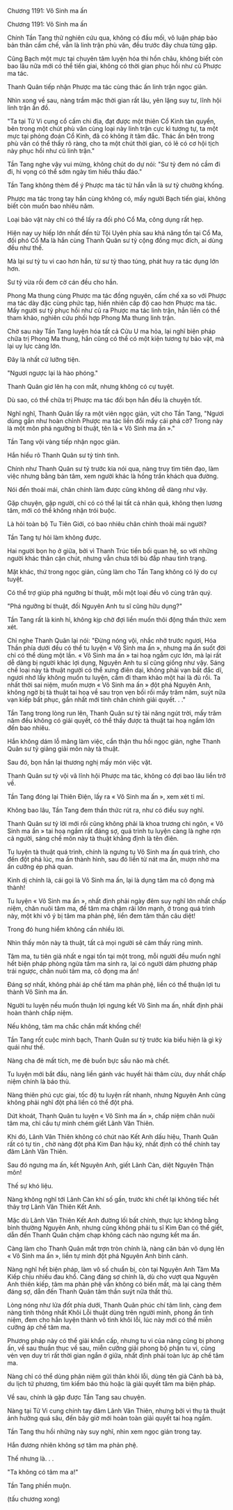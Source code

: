 




Chương 1191: Vô Sinh ma ấn


Chương 1191: Vô Sinh ma ấn

Chính Tần Tang thử nghiên cứu qua, không có đầu mối, vô luận pháp bảo bản thân cấm chế, vẫn là linh trận phù văn, đều trước đây chưa từng gặp.

Cũng Bạch một mực tại chuyên tâm luyện hóa thi hồn châu, không biết còn bao lâu nữa mới có thể tiến giai, không có thời gian phục hồi như cũ Phược ma tác.

Thanh Quân tiếp nhận Phược ma tác cùng thác ấn linh trận ngọc giản.

Nhìn xong về sau, nàng trầm mặc thời gian rất lâu, yên lặng suy tư, lĩnh hội linh trận ấn đồ.

"Ta tại Tử Vi cung cổ cấm chi địa, đạt được một thiên Cổ Kinh tàn quyển, bên trong một chút phù văn cùng loại này linh trận cực kì tương tự, ta một mực tại phỏng đoán Cổ Kinh, đã có không ít tâm đắc. Thác ấn bên trong phù văn có thể thấy rõ ràng, cho ta một chút thời gian, có lẽ có cơ hội tịch này phục hồi như cũ linh trận."

Tần Tang nghe vậy vui mừng, không chút do dự nói: "Sư tỷ đem nó cầm đi đi, hi vọng có thể sớm ngày tìm hiểu thấu đáo."

Tần Tang không thèm để ý Phược ma tác từ hắn vẫn là sư tỷ chưởng khống.

Phược ma tác trong tay hắn cùng không có, mấy người Bạch tiến giai, không biết còn muốn bao nhiêu năm.

Loại bảo vật này chỉ có thể lấy ra đối phó Cổ Ma, công dụng rất hẹp.

Hiện nay uy hiếp lớn nhất đến từ Tội Uyên phía sau khả năng tồn tại Cổ Ma, đối phó Cổ Ma là hắn cùng Thanh Quân sư tỷ cộng đồng mục đích, ai dùng đều như thế.

Mà lại sư tỷ tu vi cao hơn hắn, từ sư tỷ thao túng, phát huy ra tác dụng lớn hơn.

Sư tỷ vừa rồi đem cờ cán đều cho hắn.

Phong Ma thung cùng Phược ma tác đồng nguyên, cấm chế xa so với Phược ma tác dày đặc cùng phức tạp, hiển nhiên cấp độ cao hơn Phược ma tác. Mấy người sư tỷ phục hồi như cũ ra Phược ma tác linh trận, hắn liền có thể tham khảo, nghiên cứu phối hợp Phong Ma thung linh trận.

Chờ sau này Tần Tang luyện hóa tất cả Cửu U ma hỏa, lại nghĩ biện pháp chữa trị Phong Ma thung, hắn cũng có thể có một kiện tương tự bảo vật, mà lại uy lực càng lớn.

Đây là nhất cử lưỡng tiện.

"Ngươi ngược lại là hào phóng."

Thanh Quân giơ lên hạ con mắt, nhưng không có cự tuyệt.

Dù sao, có thể chữa trị Phược ma tác đối bọn hắn đều là chuyện tốt.

Nghĩ nghĩ, Thanh Quân lấy ra một viên ngọc giản, vứt cho Tần Tang, "Ngươi dùng gần như hoàn chỉnh Phược ma tác liền đổi mấy cái phá cờ? Trong này là một môn phá ngưỡng bí thuật, tên là « Vô Sinh ma ấn »."

Tần Tang vội vàng tiếp nhận ngọc giản.

Hắn hiểu rõ Thanh Quân sư tỷ tính tình.

Chính như Thanh Quân sư tỷ trước kia nói qua, nàng truy tìm tiên đạo, làm việc nhưng bằng bản tâm, xem người khác là hồng trần khách qua đường.

Nói đến thoải mái, chân chính làm được cũng không dễ dàng như vậy.

Gặp chuyện, gặp người, chỉ có có thể lại tất cả nhân quả, không thẹn lương tâm, mới có thể không nhận trói buộc.

Là hỏi toàn bộ Tu Tiên Giới, có bao nhiêu chân chính thoải mái người?

Tần Tang tự hỏi làm không được.

Hai người bọn họ ở giữa, bởi vì Thanh Trúc tiền bối quan hệ, so với những người khác thân cận chút, nhưng vẫn chưa tới bù đắp nhau tình trạng.

Mặt khác, thứ trong ngọc giản, cũng làm cho Tần Tang không có lý do cự tuyệt.

Có thể trợ giúp phá ngưỡng bí thuật, mỗi một loại đều vô cùng trân quý.

"Phá ngưỡng bí thuật, đối Nguyên Anh tu sĩ cũng hữu dụng?"

Tần Tang rất là kinh hỉ, không kịp chờ đợi liền muốn thôi động thần thức xem xét.

Chỉ nghe Thanh Quân lại nói: "Đừng nóng vội, nhắc nhở trước ngươi, Hóa Thần phía dưới đều có thể tu luyện « Vô Sinh ma ấn », nhưng ma ấn suốt đời chỉ có thể dùng một lần. « Vô Sinh ma ấn » tai hoạ ngầm cực lớn, mà lại rất dễ dàng bị người khác lợi dụng, Nguyên Anh tu sĩ cũng giống như vậy. Sáng chế loại này tà thuật người có thể xưng điên dại, không phải vạn bất đắc dĩ, ngươi nhớ lấy không muốn tu luyện, cầm đi tham khảo một hai là đủ rồi. Ta nhất thời sai niệm, muốn mượn « Vô Sinh ma ấn » đột phá Nguyên Anh, không ngờ bị tà thuật tai hoạ về sau trọn vẹn bối rối mấy trăm năm, suýt nữa vạn kiếp bất phục, gần nhất mới tính chân chính giải quyết. . ."

Tần Tang trong lòng run lên, Thanh Quân sư tỷ tài năng ngút trời, mấy trăm năm đều không có giải quyết, có thể thấy được tà thuật tai hoạ ngầm lớn đến bao nhiêu.

Hắn không dám lỗ mãng làm việc, cẩn thận thu hồi ngọc giản, nghe Thanh Quân sư tỷ giảng giải môn này tà thuật.

Sau đó, bọn hắn lại thương nghị mấy món việc vặt.

Thanh Quân sư tỷ vội vã lĩnh hội Phược ma tác, không có đợi bao lâu liền trở về.

Tần Tang đóng lại Thiên Điện, lấy ra « Vô Sinh ma ấn », xem xét tỉ mỉ.

Không bao lâu, Tần Tang đem thần thức rút ra, như có điều suy nghĩ.

Thanh Quân sư tỷ lời mới rồi cũng không phải là khoa trương chi ngôn, « Vô Sinh ma ấn » tai hoạ ngầm rất đáng sợ, quá trình tu luyện càng là nghe rợn cả người, sáng chế môn này tà thuật khẳng định là tên điên.

Tu luyện tà thuật quá trình, chính là ngưng tụ Vô Sinh ma ấn quá trình, cho đến đột phá lúc, ma ấn thành hình, sau đó liền từ nát ma ấn, mượn nhờ ma ấn cưỡng ép phá quan.

Kinh dị chính là, cái gọi là Vô Sinh ma ấn, lại là dụng tâm ma cô đọng mà thành!

Tu luyện « Vô Sinh ma ấn », nhất định phải ngày đêm suy nghĩ lớn nhất chấp niệm, chăn nuôi tâm ma, để tâm ma chậm rãi lớn mạnh, ở trong quá trình này, một khi vô ý bị tâm ma phản phệ, liền đem tâm thần câu diệt!

Trong đó hung hiểm không cần nhiều lời.

Nhìn thấy môn này tà thuật, tất cả mọi người sẽ cảm thấy rùng mình.

Tâm ma, tu tiên giả nhất e ngại tồn tại một trong, mỗi người đều muốn nghĩ hết biện pháp phòng ngừa tâm ma sinh ra, lại có người dám phương pháp trái ngược, chăn nuôi tâm ma, cô đọng ma ấn!

Đáng sợ nhất, không phải áp chế tâm ma phản phệ, liền có thể thuận lợi tu thành Vô Sinh ma ấn.

Người tu luyện nếu muốn thuận lợi ngưng kết Vô Sinh ma ấn, nhất định phải hoàn thành chấp niệm.

Nếu không, tâm ma chắc chắn mất khống chế!

Tần Tang rốt cuộc minh bạch, Thanh Quân sư tỷ trước kia biểu hiện là gì kỳ quái như thế.

Nàng cha đẻ mất tích, mẹ đẻ buồn bực sầu não mà chết.

Tu luyện mới bắt đầu, nàng liền gánh vác huyết hải thâm cừu, duy nhất chấp niệm chính là báo thù.

Nàng thiên phú cực giai, tốc độ tu luyện rất nhanh, nhưng Nguyên Anh cũng không phải nghĩ đột phá liền có thể đột phá.

Dứt khoát, Thanh Quân tu luyện « Vô Sinh ma ấn », chấp niệm chăn nuôi tâm ma, chỉ cầu tự mình chém giết Lãnh Vân Thiên.

Khi đó, Lãnh Vân Thiên không có chút nào Kết Anh dấu hiệu, Thanh Quân rất có tự tin , chờ nàng đột phá Kim Đan hậu kỳ, nhất định có thể chính tay đâm Lãnh Vân Thiên.

Sau đó ngưng ma ấn, kết Nguyên Anh, giết Lãnh Càn, diệt Nguyên Thận môn!

Thế sự khó liệu.

Nàng không nghĩ tới Lãnh Càn khí số gần, trước khi chết lại không tiếc hết thảy trợ Lãnh Vân Thiên Kết Anh.

Mặc dù Lãnh Vân Thiên Kết Anh đường lối bất chính, thực lực không bằng bình thường Nguyên Anh, nhưng cũng không phải tu sĩ Kim Đan có thể giết, dẫn đến Thanh Quân chậm chạp không cách nào ngưng kết ma ấn.

Càng làm cho Thanh Quân mắt trợn tròn chính là, nàng căn bản vô dụng lên « Vô Sinh ma ấn », liền tự mình đột phá Nguyên Anh bình cảnh.

Nàng nghĩ hết biện pháp, làm vô số chuẩn bị, còn tại Nguyên Anh Tâm Ma Kiếp chịu nhiều đau khổ. Càng đáng sợ chính là, dù cho vượt qua Nguyên Anh thiên kiếp, tâm ma phản phệ vẫn không có biến mất, mà lại càng thêm đáng sợ, dẫn đến Thanh Quân tâm thần suýt nữa thất thủ.

Lòng nóng như lửa đốt phía dưới, Thanh Quân phúc chí tâm linh, càng đem nàng tinh thông nhất Khôi Lỗi thuật dùng trên người mình, phong ấn tình niệm, đem cho hắn luyện thành vô tình khôi lỗi, lúc này mới có thể miễn cưỡng áp chế tâm ma.

Phương pháp này có thể giải khẩn cấp, nhưng tu vi của nàng cũng bị phong ấn, về sau thuần thục về sau, miễn cưỡng giải phong bộ phận tu vi, cũng vẻn vẹn duy trì rất thời gian ngắn ở giữa, nhất định phải toàn lực áp chế tâm ma.

Nàng chỉ có thể dùng phân niệm gửi thân khôi lỗi, dùng tên giả Cảnh bà bà, du lịch tứ phương, tìm kiếm báo thù hoặc là giải quyết tâm ma biện pháp.

Về sau, chính là gặp được Tần Tang sau chuyện.

Nàng tại Tử Vi cung chính tay đâm Lãnh Vân Thiên, nhưng bởi vì thụ tà thuật ảnh hưởng quá sâu, đến bây giờ mới hoàn toàn giải quyết tai hoạ ngầm.

Tần Tang thu hồi những này suy nghĩ, nhìn xem ngọc giản trong tay.

Hắn đương nhiên không sợ tâm ma phản phệ.

Thế nhưng là. . .

"Ta không có tâm ma a!"

Tần Tang phiền muộn.

(tấu chương xong)




